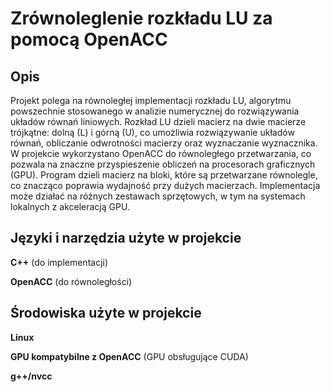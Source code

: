 # Zrównoleglenie rozkładu LU za pomocą OpenACC
<h2>Opis</h2> Projekt polega na równoległej implementacji rozkładu LU, algorytmu powszechnie stosowanego w analizie numerycznej do rozwiązywania układów równań liniowych. Rozkład LU dzieli macierz na dwie macierze trójkątne: dolną (L) i górną (U), co umożliwia rozwiązywanie układów równań, obliczanie odwrotności macierzy oraz wyznaczanie wyznacznika.
W projekcie wykorzystano OpenACC do równoległego przetwarzania, co pozwala na znaczne przyspieszenie obliczeń na procesorach graficznych (GPU). Program dzieli macierz na bloki, które są przetwarzane równolegle, co znacząco poprawia wydajność przy dużych macierzach. Implementacja może działać na różnych zestawach sprzętowych, w tym na systemach lokalnych z akceleracją GPU.

<h2>Języki i narzędzia użyte w projekcie</h2>

<b>C++</b> (do implementacji)

<b>OpenACC</b> (do równoległości)


<h2>Środowiska użyte w projekcie</h2>

<b>Linux</b>

<b>GPU kompatybilne z OpenACC</b> (GPU obsługujące CUDA)

<b>g++/nvcc</b>
